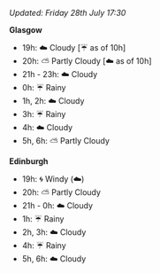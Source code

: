 *Updated: Friday 28th July 17:30*

**Glasgow**

* 19h: :cloud: Cloudy [:umbrella: as of 10h]
* 20h: :partly_sunny: Partly Cloudy [:cloud: as of 10h]
* 21h - 23h: :cloud: Cloudy
* 0h: :umbrella: Rainy
* 1h, 2h: :cloud: Cloudy
* 3h: :umbrella: Rainy
* 4h: :cloud: Cloudy
* 5h, 6h: :partly_sunny: Partly Cloudy

**Edinburgh**

* 19h: :cyclone: Windy (:cloud:)
* 20h: :partly_sunny: Partly Cloudy
* 21h - 0h: :cloud: Cloudy
* 1h: :umbrella: Rainy
* 2h, 3h: :cloud: Cloudy
* 4h: :umbrella: Rainy
* 5h, 6h: :cloud: Cloudy
